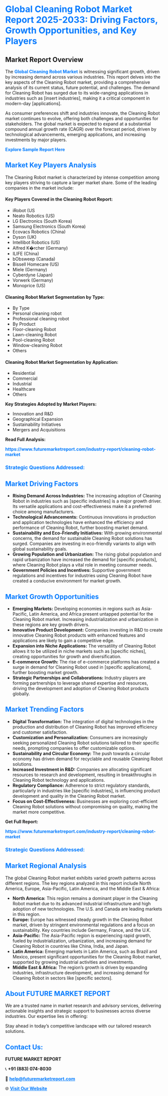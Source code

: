 <h1 style="color: #007BFF;">Global Cleaning Robot Market Report 2025-2033: Driving Factors, Growth Opportunities, and Key Players</h1>

<section id="overview">
<h2>Market Report Overview</h2>
<p>The <a href="https://www.futuremarketreport.com/industry-report/cleaning-robot-market" style="color: #007BFF; text-decoration: none;"><strong>Global Cleaning Robot Market</strong></a> is witnessing significant growth, driven by increasing demand across various industries. This report delves into the key aspects of the Cleaning Robot market, providing a comprehensive analysis of its current status, future potential, and challenges. The demand for Cleaning Robot has surged due to its wide-ranging applications in industries such as [insert industries], making it a critical component in modern-day [applications].</p>
<p>As consumer preferences shift and industries innovate, the Cleaning Robot market continues to evolve, offering both challenges and opportunities for stakeholders. The global market is expected to expand at a substantial compound annual growth rate (CAGR) over the forecast period, driven by technological advancements, emerging applications, and increasing investments by major players.</p>
</section>

<section id="overview">
<p><a href="https://www.futuremarketreport.com/request-sample/reportId=103627" style="color: #007BFF; text-decoration: none;"><strong>Explore Sample Report Here</strong></a></p>
</section>

<section id="key-players">
<h2 style="color: #007BFF;">Market Key Players Analysis</h2>
<p>The Cleaning Robot market is characterized by intense competition among key players striving to capture a larger market share. Some of the leading companies in the market include:</p>
<h4>Key Players Covered in the Cleaning Robot Report:</h4>
<ul><li>iRobot (US</li><li>Neato Robotics (US)</li><li>LG Electronics (South Korea)</li><li>Samsung Electronics (South Korea)</li><li>Ecovacs Robotics (China)</li><li>Dyson (UK)</li><li>Intellibot Robotics (US)</li><li>Alfred K�rcher (Germany)</li><li>ILIFE (China)</li><li>bObsweep (Canada)</li><li>Bissell Homecare (US)</li><li>Miele (Germany)</li><li>Cyberdyne (Japan)</li><li>Vorwerk (Germany)</li><li>Monoprice (US)</li></ul>
<h4>Cleaning Robot Market Segmentation by Type:</h4>
<ul><li>By Type</li><li>Personal cleaning robot</li><li>Professional cleaning robot</li><li>By Product</li><li>Floor-cleaning Robot</li><li>Lawn-cleaning Robot</li><li>Pool-cleaning Robot</li><li>Window-cleaning Robot</li><li>Others</li></ul>

<h4>Cleaning Robot Market Segmentation by Application:</h4>
<ul><li>Residential</li><li>Commercial</li><li>Industrial</li><li>Healthcare</li><li>Others</li></ul>
<p><strong>Key Strategies Adopted by Market Players:</strong></p>
<ul>
<li>Innovation and R&D</li>
<li>Geographical Expansion</li>
<li>Sustainability Initiatives</li>
<li>Mergers and Acquisitions</li>
</ul>
</section>

<section>
<p><strong>Read Full Analysis: </strong></p><a href="https://www.futuremarketreport.com/industry-report/cleaning-robot-market" style="color: #007BFF; text-decoration: none;"><strong>https://www.futuremarketreport.com/industry-report/cleaning-robot-market</strong></a>
<h3 style="color: #007BFF;">Strategic Questions Addressed:</h3>
</section>

<section id="driving-factors">
<h2 style="color: #007BFF;">Market Driving Factors</h2>
<ul>
<li><strong>Rising Demand Across Industries:</strong> The increasing adoption of Cleaning Robot in industries such as [specific industries] is a major growth driver. Its versatile applications and cost-effectiveness make it a preferred choice among manufacturers.</li>
<li><strong>Technological Advancements:</strong> Continuous innovations in production and application technologies have enhanced the efficiency and performance of Cleaning Robot, further boosting market demand.</li>
<li><strong>Sustainability and Eco-Friendly Initiatives:</strong> With growing environmental concerns, the demand for sustainable Cleaning Robot solutions has surged. Companies are investing in eco-friendly variants to align with global sustainability goals.</li>
<li><strong>Growing Population and Urbanization:</strong> The rising global population and rapid urbanization have increased the demand for [specific products], where Cleaning Robot plays a vital role in meeting consumer needs.</li>
<li><strong>Government Policies and Incentives:</strong> Supportive government regulations and incentives for industries using Cleaning Robot have created a conducive environment for market growth.</li>
</ul>
</section>

<section id="growth-opportunities">
<h2 style="color: #007BFF;">Market Growth Opportunities</h2>
<ul>
<li><strong>Emerging Markets:</strong> Developing economies in regions such as Asia-Pacific, Latin America, and Africa present untapped potential for the Cleaning Robot market. Increasing industrialization and urbanization in these regions are key growth drivers.</li>
<li><strong>Innovative Product Development:</strong> Companies investing in R&D to create innovative Cleaning Robot products with enhanced features and applications are likely to gain a competitive edge.</li>
<li><strong>Expansion into Niche Applications:</strong> The versatility of Cleaning Robot allows it to be utilized in niche markets such as [specific niches], creating opportunities for growth and diversification.</li>
<li><strong>E-commerce Growth:</strong> The rise of e-commerce platforms has created a surge in demand for Cleaning Robot used in [specific applications], further boosting market growth.</li>
<li><strong>Strategic Partnerships and Collaborations:</strong> Industry players are forming partnerships to leverage shared expertise and resources, driving the development and adoption of Cleaning Robot products globally.</li>
</ul>
</section>

<section id="trending-factors">
<h2 style="color: #007BFF;">Market Trending Factors</h2>
<ul>
<li><strong>Digital Transformation:</strong> The integration of digital technologies in the production and distribution of Cleaning Robot has improved efficiency and customer satisfaction.</li>
<li><strong>Customization and Personalization:</strong> Consumers are increasingly seeking personalized Cleaning Robot solutions tailored to their specific needs, prompting companies to offer customizable options.</li>
<li><strong>Sustainability and Circular Economy:</strong> The push towards a circular economy has driven demand for recyclable and reusable Cleaning Robot solutions.</li>
<li><strong>Increased Investment in R&D:</strong> Companies are allocating significant resources to research and development, resulting in breakthroughs in Cleaning Robot technology and applications.</li>
<li><strong>Regulatory Compliance:</strong> Adherence to strict regulatory standards, particularly in industries like [specific industries], is influencing product development and quality in the Cleaning Robot market.</li>
<li><strong>Focus on Cost-Effectiveness:</strong> Businesses are exploring cost-efficient Cleaning Robot solutions without compromising on quality, making the market more competitive.</li>
</ul>
</section>

<section>
<p><strong>Get Full Report: </strong></p><a href="https://www.futuremarketreport.com/industry-report/cleaning-robot-market" style="color: #007BFF; text-decoration: none;"><strong>https://www.futuremarketreport.com/industry-report/cleaning-robot-market</strong></a>
<h3 style="color: #007BFF;">Strategic Questions Addressed:</h3>
</section>


<section id="regional-analysis">
<h2 style="color: #007BFF;">Market Regional Analysis</h2>
<p>The global Cleaning Robot market exhibits varied growth patterns across different regions. The key regions analyzed in this report include North America, Europe, Asia-Pacific, Latin America, and the Middle East & Africa:</p>
<ul>
<li><strong>North America:</strong> This region remains a dominant player in the Cleaning Robot market due to its advanced industrial infrastructure and high adoption of new technologies. The U.S. and Canada are leading markets in this region.</li>
<li><strong>Europe:</strong> Europe has witnessed steady growth in the Cleaning Robot market, driven by stringent environmental regulations and a focus on sustainability. Key countries include Germany, France, and the U.K.</li>
<li><strong>Asia-Pacific:</strong> The Asia-Pacific region is experiencing rapid growth, fueled by industrialization, urbanization, and increasing demand for Cleaning Robot in countries like China, India, and Japan.</li>
<li><strong>Latin America:</strong> Emerging markets in Latin America, such as Brazil and Mexico, present significant opportunities for the Cleaning Robot market, supported by growing industrial activities and investments.</li>
<li><strong>Middle East & Africa:</strong> The region’s growth is driven by expanding industries, infrastructure development, and increasing demand for Cleaning Robot in sectors like [specific sectors].</li>
</ul>
</section>

<footer>
<h2 style="color: #007BFF;">About FUTURE MARKET REPORT</h2>
<p>We are a trusted name in market research and advisory services, delivering actionable insights and strategic support to businesses across diverse industries. Our expertise lies in offering:</p>

<p>Stay ahead in today’s competitive landscape with our tailored research solutions.</p>

<h2 style="color: #007BFF;">Contact Us:</h2>
<p><strong>FUTURE MARKET REPORT</strong></p>
<p>📞 <strong>+91 (883) 074-8030</strong></p>
<p>📧 <strong><a href="mailto:help@futuremarketreport.com" style="color: #007BFF;">help@futuremarketreport.com</a></strong></p>
<p>🌐 <strong><a href="https://www.futuremarketreport.com/" style="color: #007BFF;">Visit Our Website</a></strong></p>
</footer>